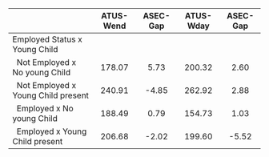 
|                      |    ATUS-Wend |     ASEC-Gap |    ATUS-Wday |     ASEC-Gap |
| -------------------- | :----------: | :----------: | :----------: | :----------: |
| Employed Status x Young Child |              |              |              |              |
| &nbsp;&nbsp;Not Employed x No young Child |       178.07 |         5.73 |       200.32 |         2.60 |
| &nbsp;&nbsp;Not Employed x Young Child present |       240.91 |        -4.85 |       262.92 |         2.88 |
| &nbsp;&nbsp;Employed x No young Child |       188.49 |         0.79 |       154.73 |         1.03 |
| &nbsp;&nbsp;Employed x Young Child present |       206.68 |        -2.02 |       199.60 |        -5.52 |

